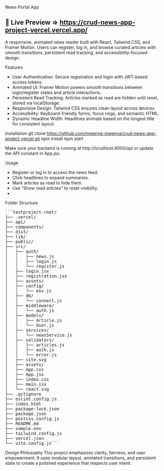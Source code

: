 News Portal App

## 🚀 Live Preview => https://crud-news-app-project-vercel.vercel.app/

A responsive, animated news reader built with React, Tailwind CSS, and Framer Motion. Users can register, log in, and browse curated articles with smooth transitions, persistent read tracking, and accessibility-focused design.

Features
- User Authentication: Secure registration and login with JWT-based access tokens.
- Animated UI: Framer Motion powers smooth transitions between login/register states and article interactions.
- Persistent Read Tracking: Articles marked as read are hidden until reset, stored via localStorage.
- Responsive Design: Tailwind CSS ensures clean layout across devices.
- Accessibility: Keyboard-friendly forms, focus rings, and semantic HTML.
- Dynamic Headline Width: Headlines animate based on the longest title for consistent layout.

Installation
git clone https://github.com/mwenya-mwenya/crud-news-app-project-vercel.git
npm install
npm start

Make sure your backend is running at http://localhost:4000/api or update the API constant in App.jsx.

Usage
- Register or log in to access the news feed.
- Click headlines to expand summaries.
- Mark articles as read to hide them.
- Use “Show read articles” to reset visibility.
- 
Folder Structure
<pre>```textproject-root/
├── .vercel/
├── api/
├── components/
├── dist/
├── lib/
├── public/
├── src/
│   ├── auth/
│   │   ├── news.js
│   │   ├── login.js
│   │   └── register.js
│   ├── login.jsx
│   ├── registration.jsx
│   ├── assets/
│   ├── config/
│   │   └── env.js
│   ├── db/
│   │   └── connect.js
│   ├── middleware/
│   │   └── auth.js
│   ├── models/
│   │   ├── Article.js
│   │   └── User.js
│   ├── services/
│   │   └── newsService.js
│   ├── validators/
│   │   ├── articles.js
│   │   ├── auth.js
│   │   └── error.js
│   ├── vite.svg
│   ├── assets/
│   ├── App.css
│   ├── App.jsx
│   ├── index.css
│   ├── main.jsx
│   └── react.svg
├── .gitignore
├── eslint.config.js
├── index.html
├── package-lock.json
├── package.json
├── postcss.config.js
├── README.md
├── sample.env
├── tailwind.config.js
├── vercel.json
└── vite.config.js```</pre>

Design Philosophy
This project emphasizes clarity, fairness, and user empowerment. It uses modular layout, animated transitions, and persistent state to create a polished experience that respects user intent.
